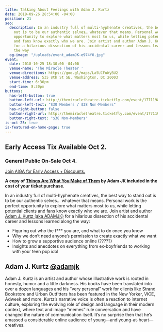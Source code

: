 ```yaml
---
title: Talking About Feelings with Adam J. Kurtz
date: 2018-09-26 20:54:00 -04:00
position: 21
seo:
  description: In an industry full of multi-hyphenate creatives, the best way to stand
    out is to be our authentic selves… whatever that means. Personal work is the perfect
    opportunity to explore what matters most to us, while letting potential clients
    and fans know exactly who we are. Join artist and author Adam J. Kurtz (aka ADAMJK)
    for a hilarious dissection of his accidental career and lessons learned along
    the way
  og-image: "/uploads/event_adamJK-e974f0.jpg"
event:
  date: 2018-10-25 18:30:00 -04:00
  venue-name: 'The Miracle Theater '
  venue-directions: https://goo.gl/maps/La5UCFuWyBU2
  venue-address: 535 8th St SE, Washington, DC 20003
  start-time: 6:30pm
  end-time: 8:30pm
buttons:
  has-left-button: true
  button-left-url: http://themiracletheatre.ticketfly.com/event/1771198
  button-left-text: "$30 Members / $38 Non-Members"
  has-right-button: false
  button-right-url: http://themiracletheatre.ticketfly.com/event/1771198
  button-right-text: "$38 Non-Members"
is-oct-25: true
is-featured-on-home-page: true
---
```


## Early Access Tix Available Oct 2. 
### General Public On-Sale Oct 4.
[Join AIGA for Early Access + Discounts.](http://dc.aiga.org/membership/membership-rates/)

**A copy of [Things Are What You Make of Them](http://www.thingsarewhatyoumakeofthem.com/) by Adam JK included in the cost of your ticket purchase.**

In an industry full of multi-hyphenate creatives, the best way to stand out is to be our authentic selves… whatever that means. Personal work is the perfect opportunity to explore what matters most to us, while letting potential clients and fans know exactly who we are. Join artist and author [Adam J. Kurtz (aka ADAMJK)](https://www.instagram.com/adamjk/) for a hilarious dissection of his accidental career and lessons learned along the way: 
* Figuring out who the f*** you are, and what to do once you know
* Why we don’t need anyone’s permission to create exactly what we want
* How to grow a supportive audience online (?????) 
* Insights and anecdotes on everything from ex-boyfriends to working with your teen pop idol

## Adam J. Kurtz [@adamjk](https://www.instagram.com/adamjk/)
Adam J. Kurtz is an artist and
author whose illustrative work is rooted in honesty, humor and a little darkness. His books have been translated into over a dozen languages and his “very personal” work for clients like Strand Bookstore
and Urban Outfitters has been featured in the New Yorker, VICE, Adweek and more.
Kurtz’s narrative voice is often a reaction to internet culture, exploring the evolving role of design and language in their modern context, where text and image “memes” rule conversation and have changed the nature of communication itself. It’s no surprise then that he’s amassed a considerable online audience of young—and young-at-heart—creatives.
